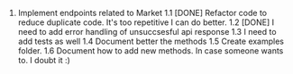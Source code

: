 1. Implement endpoints related to Market
    1.1 [DONE] Refactor code to reduce duplicate code. It's too repetitive I can do better.
    1.2 [DONE] I need to add error handling  of unsuccsesful api response
    1.3 I need to add tests as well
    1.4 Document better the methods
    1.5 Create examples folder.
    1.6 Document how to add new methods. In case someone wants to. I doubt it :)